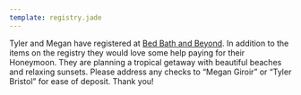 ```yaml
---
template: registry.jade
---
```


Tyler and Megan have registered at
[Bed Bath and Beyond](http://www.bedbathandbeyond.com/store/giftregistry/view_registry_guest.jsp?pwsToken=&eventType=Wedding&registryId=542333931&pwsurl=). In
addition to the items on the registry they would love some help paying for their
Honeymoon. They are planning a tropical getaway with beautiful beaches and
relaxing sunsets. Please address any checks to “Megan Giroir” or “Tyler Bristol”
for ease of deposit. Thank you!
